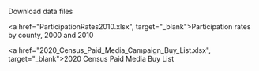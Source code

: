 Download data files


<a href="ParticipationRates2010.xlsx", target="_blank">Participation rates by county, 2000 and 2010</a>

<a href="2020_Census_Paid_Media_Campaign_Buy_List.xlsx", target="_blank">2020 Census Paid Media Buy List</a>
